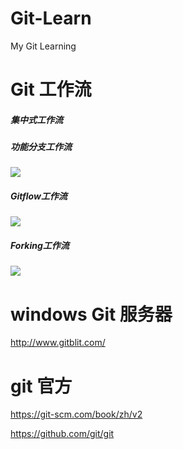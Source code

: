 # Git-Learn
My Git Learning

# Git 工作流
##### 集中式工作流
##### 功能分支工作流
![](https://xfzzmzj.github.io/Git-Learn/git-workflow-feature-branch-1.png)
##### Gitflow工作流
![](https://xfzzmzj.github.io/Git-Learn/git-workflow-release-cycle-4maintenance.png)
##### Forking工作流
![](https://xfzzmzj.github.io/Git-Learn/git-workflow-forking.png)

# windows Git 服务器  
http://www.gitblit.com/

# git 官方  
https://git-scm.com/book/zh/v2

https://github.com/git/git

